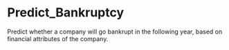 # Predict_Bankruptcy
Predict whether a company will go bankrupt in the following year, based on financial attributes of the company.
